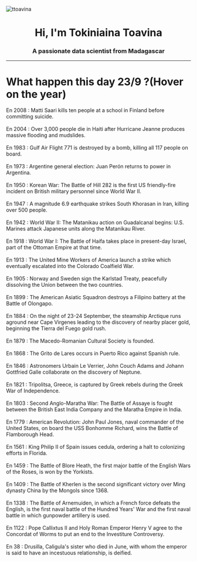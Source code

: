 
<p align="left"> <img src="https://komarev.com/ghpvc/?username=ttoavina&label=Profile%20views&color=0e75b6&style=flat" alt="ttoavina" /> </p>
<h1 align="center">Hi, I'm Tokiniaina Toavina</h1>
<h3 align="center">A passionate data scientist from Madagascar</h3>
    
<hr/>
<h1> What happen this day 23/9 ?(Hover on the year)</h1>

En 2008 : Matti Saari kills ten people at a school in Finland before committing suicide.
<br/><br/>
En 2004 : Over 3,000 people die in Haiti after Hurricane Jeanne produces massive flooding and mudslides.
<br/><br/>
En 1983 : Gulf Air Flight 771 is destroyed by a bomb, killing all 117 people on board.
<br/><br/>
En 1973 : Argentine general election: Juan Perón returns to power in Argentina.
<br/><br/>
En 1950 : Korean War: The Battle of Hill 282 is the first US friendly-fire incident on British military personnel since World War II.
<br/><br/>
En 1947 : A magnitude 6.9 earthquake strikes South Khorasan in Iran, killing over 500 people.
<br/><br/>
En 1942 : World War II: The Matanikau action on Guadalcanal begins: U.S. Marines attack Japanese units along the Matanikau River.
<br/><br/>
En 1918 : World War I: The Battle of Haifa takes place in present-day Israel, part of the Ottoman Empire at that time.
<br/><br/>
En 1913 : The United Mine Workers of America launch a strike which eventually escalated into the Colorado Coalfield War.
<br/><br/>
En 1905 : Norway and Sweden sign the Karlstad Treaty, peacefully dissolving the Union between the two countries.
<br/><br/>
En 1899 : The American Asiatic Squadron destroys a Filipino battery at the Battle of Olongapo.
<br/><br/>
En 1884 : On the night of 23-24 September, the steamship Arctique runs aground near Cape Virgenes leading to the discovery of nearby placer gold, beginning the Tierra del Fuego gold rush.
<br/><br/>
En 1879 : The Macedo-Romanian Cultural Society is founded.
<br/><br/>
En 1868 : The Grito de Lares occurs in Puerto Rico against Spanish rule.
<br/><br/>
En 1846 : Astronomers Urbain Le Verrier, John Couch Adams and Johann Gottfried Galle collaborate on the discovery of Neptune.
<br/><br/>
En 1821 : Tripolitsa, Greece, is captured by Greek rebels during the Greek War of Independence.
<br/><br/>
En 1803 : Second Anglo-Maratha War: The Battle of Assaye is fought between the British East India Company and the Maratha Empire in India.
<br/><br/>
En 1779 : American Revolution: John Paul Jones, naval commander of the United States, on board the USS Bonhomme Richard, wins the Battle of Flamborough Head.
<br/><br/>
En 1561 : King Philip II of Spain issues cedula, ordering a halt to colonizing efforts in Florida.
<br/><br/>
En 1459 : The Battle of Blore Heath, the first major battle of the English Wars of the Roses, is won by the Yorkists.
<br/><br/>
En 1409 : The Battle of Kherlen is the second significant victory over Ming dynasty China by the Mongols since 1368.
<br/><br/>
En 1338 : The Battle of Arnemuiden, in which a French force defeats the English, is the first naval battle of the Hundred Years' War and the first naval battle in which gunpowder artillery is used.
<br/><br/>
En 1122 : Pope Callixtus II and Holy Roman Emperor Henry V agree to the Concordat of Worms to put an end to the Investiture Controversy.
<br/><br/>
En 38 : Drusilla, Caligula's sister who died in June, with whom the emperor is said to have an incestuous relationship, is deified.
<br/><br/>
